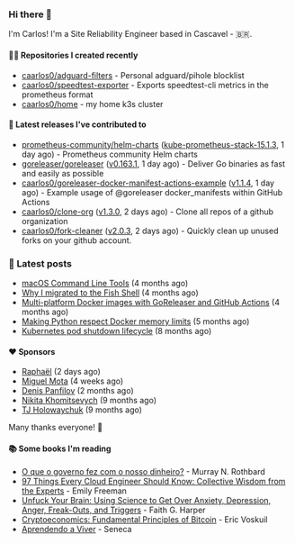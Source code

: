 ### Hi there 👋

I'm Carlos! I'm a Site Reliability Engineer based in Cascavel - 🇧🇷.

#### 👨‍💻 Repositories I created recently
- [caarlos0/adguard-filters](https://github.com/caarlos0/adguard-filters) - Personal adguard/pihole blocklist
- [caarlos0/speedtest-exporter](https://github.com/caarlos0/speedtest-exporter) - Exports speedtest-cli metrics in the prometheus format
- [caarlos0/home](https://github.com/caarlos0/home) - my home k3s cluster

#### 🚀 Latest releases I've contributed to


- [prometheus-community/helm-charts](https://github.com/prometheus-community/helm-charts) ([kube-prometheus-stack-15.1.3](https://github.com/prometheus-community/helm-charts/releases/tag/kube-prometheus-stack-15.1.3), 1 day ago) - Prometheus community Helm charts
- [goreleaser/goreleaser](https://github.com/goreleaser/goreleaser) ([v0.163.1](https://github.com/goreleaser/goreleaser/releases/tag/v0.163.1), 1 day ago) - Deliver Go binaries as fast and easily as possible
- [caarlos0/goreleaser-docker-manifest-actions-example](https://github.com/caarlos0/goreleaser-docker-manifest-actions-example) ([v1.1.4](https://github.com/caarlos0/goreleaser-docker-manifest-actions-example/releases/tag/v1.1.4), 1 day ago) - Example usage of @goreleaser docker_manifests within GitHub Actions
- [caarlos0/clone-org](https://github.com/caarlos0/clone-org) ([v1.3.0](https://github.com/caarlos0/clone-org/releases/tag/v1.3.0), 2 days ago) - Clone all repos of a github organization
- [caarlos0/fork-cleaner](https://github.com/caarlos0/fork-cleaner) ([v2.0.3](https://github.com/caarlos0/fork-cleaner/releases/tag/v2.0.3), 2 days ago) - Quickly clean up unused forks on your github account.

### 📄 Latest posts
- [macOS Command Line Tools](https://carlosbecker.com/posts/xcode-select/) (4 months ago)
- [Why I migrated to the Fish Shell](https://carlosbecker.com/posts/fish/) (4 months ago)
- [Multi-platform Docker images with GoReleaser and GitHub Actions](https://carlosbecker.com/posts/multi-platform-docker-images-goreleaser-gh-actions/) (4 months ago)
- [Making Python respect Docker memory limits](https://carlosbecker.com/posts/python-docker-limits/) (5 months ago)
- [Kubernetes pod shutdown lifecycle](https://carlosbecker.com/posts/k8s-pod-shutdown-lifecycle/) (8 months ago)

#### ❤️ Sponsors
- [Raphaël](https://github.com/sundowndev) (2 days ago)
- [Miguel Mota](https://github.com/miguelmota) (4 weeks ago)
- [Denis Panfilov](https://github.com/flaticols) (2 months ago)
- [Nikita Khomitsevych](https://github.com/hamsternik) (9 months ago)
- [TJ Holowaychuk](https://github.com/tj) (9 months ago)

Many thanks everyone! 🙏

#### 📚 Some books I'm reading
- [O que o governo fez com o nosso dinheiro?](https://www.goodreads.com/book/show/25266290-o-que-o-governo-fez-com-o-nosso-dinheiro) - Murray N. Rothbard
- [97 Things Every Cloud Engineer Should Know: Collective Wisdom from the Experts](https://www.goodreads.com/book/show/53483754-97-things-every-cloud-engineer-should-know) - Emily Freeman
- [Unfuck Your Brain: Using Science to Get Over Anxiety, Depression, Anger, Freak-Outs, and Triggers](https://www.goodreads.com/book/show/34885438-unfuck-your-brain) - Faith G. Harper
- [Cryptoeconomics: Fundamental Principles of Bitcoin](https://www.goodreads.com/book/show/56919322-cryptoeconomics) - Eric Voskuil
- [Aprendendo a Viver](https://www.goodreads.com/book/show/28219486-aprendendo-a-viver) - Seneca
